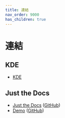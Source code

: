 ```yaml
---
title: 連結
nav_order: 9000
has_children: true
---
```


# 連結


## KDE

* [KDE](https://kde.org/)



## Just the Docs

* [Just the Docs](https://pmarsceill.github.io/just-the-docs/) ([GitHub](https://github.com/pmarsceill/just-the-docs))
* [Demo](https://pmarsceill.github.io/jtd-remote/) ([GitHub](https://github.com/pmarsceill/jtd-remote))
